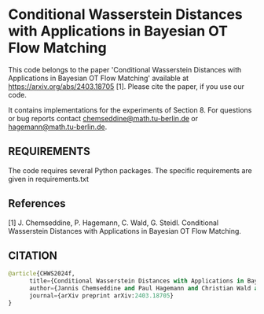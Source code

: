 # Conditional Wasserstein Distances with Applications in Bayesian OT Flow Matching
This code belongs to the paper 'Conditional Wasserstein Distances with Applications in Bayesian OT Flow Matching' available at https://arxiv.org/abs/2403.18705 [1]. Please cite the paper, if you use our code. 

It contains implementations for the experiments of Section 8. For questions or bug reports contact chemseddine@math.tu-berlin.de or hagemann@math.tu-berlin.de.

## REQUIREMENTS
The code requires several Python packages. The specific requirements are given in requirements.txt

## References
[1] J. Chemseddine, P. Hagemann, C. Wald, G. Steidl.
Conditional Wasserstein Distances with Applications in Bayesian OT Flow Matching.

## CITATION
```python
@article{CHWS2024f,
      title={Conditional Wasserstein Distances with Applications in Bayesian OT Flow Matching}, 
      author={Jannis Chemseddine and Paul Hagemann and Christian Wald and Gabriele Steidl},
      journal={arXiv preprint arXiv:2403.18705}
}
```
